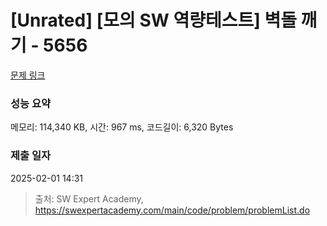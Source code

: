 # [Unrated] [모의 SW 역량테스트] 벽돌 깨기 - 5656 

[문제 링크](https://swexpertacademy.com/main/code/problem/problemDetail.do?contestProbId=AWXRQm6qfL0DFAUo) 

### 성능 요약

메모리: 114,340 KB, 시간: 967 ms, 코드길이: 6,320 Bytes

### 제출 일자

2025-02-01 14:31



> 출처: SW Expert Academy, https://swexpertacademy.com/main/code/problem/problemList.do